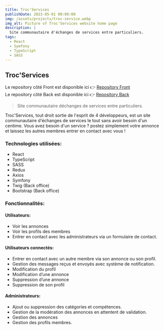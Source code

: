 ```yaml
---
title: Troc'Services
publishDate: 2023-05-01 00:00:00
img: /assets/projects/troc-service.webp
img_alt: Picture of Troc'Services website home page
description: |
  Site communautaire d'échanges de services entre particuliers.
tags:
  - React
  - Symfony
  - TypeScript
  - SASS
---
```


## Troc'Services

Le repository côté Front est disponible ici 👉 <a href="https://github.com/MaximeLefranc/troc-services-front">Repository Front</a>  
Le repository côté Back est disponible ici 👉 <a href="https://github.com/MaximeLefranc/troc-services-back">Repository Back</a>  
  
> Site communautaire déchanges de services entre particuliers.


Troc'Services, tout droit sortie de l'esprit de 4 développeurs, est un site communautaire d'échanges de services le tout sans avoir besoin d'un centime. Vous avez besoin d'un service ? postez simplement votre annonce et laissez les autres membres entrer en contact avec vous !

### Technologies utilisées:

- React
- TypeScript
- SASS
- Redux
- Axios
- Symfony
- Twig (Back office)
- Bootstrap (Back office)

### Fonctionnalités:
#### Utilisateurs:
- Voir les annonces
- Voir les profils des membres
- Entrer en contact avec les administrateurs via un formulaire de contact.
#### Utilisateurs connectés:
- Entrer en contact avec un autre membre via son annonce ou son profil.
- Gestion des messages reçus et envoyés avec système de notification.
- Modification du profil
- Modification d’une annonce
- Suppression d’une annonce
- Suppression de son profil
#### Administrateurs:
- Ajout ou suppression des catégories et compétences.
- Gestion de la modération des annonces en attentent de validation.
- Gestion des annonces
- Gestion des profils membres.
